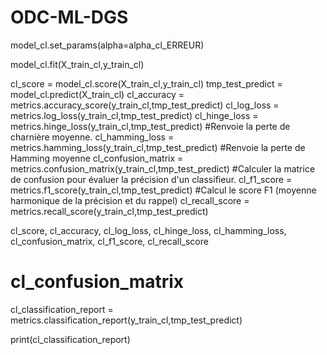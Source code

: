 # ODC-ML-DGS


model_cl.set_params(alpha=alpha_cl_ERREUR)

model_cl.fit(X_train_cl,y_train_cl)

cl_score = model_cl.score(X_train_cl,y_train_cl)
tmp_test_predict = model_cl.predict(X_train_cl)
cl_accuracy = metrics.accuracy_score(y_train_cl,tmp_test_predict)
cl_log_loss = metrics.log_loss(y_train_cl,tmp_test_predict)
cl_hinge_loss = metrics.hinge_loss(y_train_cl,tmp_test_predict) #Renvoie la perte de charnière moyenne.
cl_hamming_loss = metrics.hamming_loss(y_train_cl,tmp_test_predict) #Renvoie la perte de Hamming moyenne
cl_confusion_matrix = metrics.confusion_matrix(y_train_cl,tmp_test_predict) #Calculer la matrice de confusion pour évaluer la précision d'un classifieur.
cl_f1_score = metrics.f1_score(y_train_cl,tmp_test_predict) #Calcul le score F1 (moyenne harmonique de la précision et du rappel)
cl_recall_score = metrics.recall_score(y_train_cl,tmp_test_predict)

cl_score, cl_accuracy, cl_log_loss, cl_hinge_loss, cl_hamming_loss, cl_confusion_matrix, cl_f1_score, cl_recall_score
# cl_confusion_matrix



cl_classification_report = metrics.classification_report(y_train_cl,tmp_test_predict)

print(cl_classification_report)
